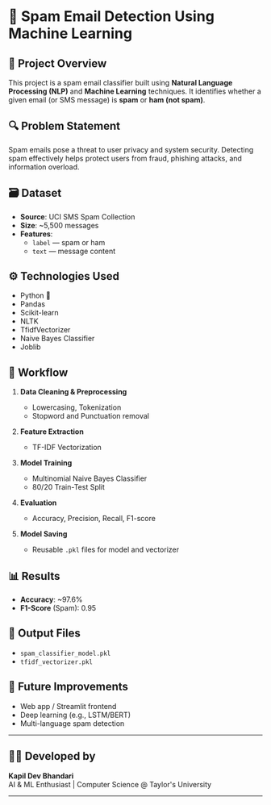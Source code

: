 # 📧 Spam Email Detection Using Machine Learning

## 🧠 Project Overview

This project is a spam email classifier built using **Natural Language Processing (NLP)** and **Machine Learning** techniques. It identifies whether a given email (or SMS message) is **spam** or **ham (not spam)**.

## 🔍 Problem Statement

Spam emails pose a threat to user privacy and system security. Detecting spam effectively helps protect users from fraud, phishing attacks, and information overload.

## 🗃️ Dataset

- **Source**: UCI SMS Spam Collection
- **Size**: ~5,500 messages
- **Features**: 
  - `label` — spam or ham
  - `text` — message content

## ⚙️ Technologies Used

- Python 🐍
- Pandas
- Scikit-learn
- NLTK
- TfidfVectorizer
- Naive Bayes Classifier
- Joblib

## 🔄 Workflow

1. **Data Cleaning & Preprocessing**
   - Lowercasing, Tokenization
   - Stopword and Punctuation removal

2. **Feature Extraction**
   - TF-IDF Vectorization

3. **Model Training**
   - Multinomial Naive Bayes Classifier
   - 80/20 Train-Test Split

4. **Evaluation**
   - Accuracy, Precision, Recall, F1-score

5. **Model Saving**
   - Reusable `.pkl` files for model and vectorizer

## 📊 Results

- **Accuracy**: ~97.6%
- **F1-Score** (Spam): 0.95

## 💾 Output Files

- `spam_classifier_model.pkl`
- `tfidf_vectorizer.pkl`

## 🚀 Future Improvements

- Web app / Streamlit frontend
- Deep learning (e.g., LSTM/BERT)
- Multi-language spam detection

---

## 🧑‍💻 Developed by

**Kapil Dev Bhandari**  
AI & ML Enthusiast | Computer Science @ Taylor's University 


---
